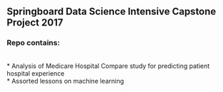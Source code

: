 ## Springboard Data Science Intensive Capstone Project 2017<br>
### Repo contains:
<br>* Analysis of Medicare Hospital Compare study for predicting patient hospital experience
<br>* Assorted lessons on machine learning 
